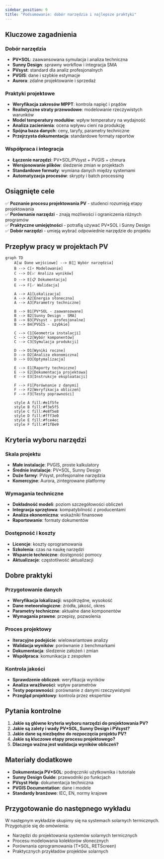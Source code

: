 ```yaml
---
sidebar_position: 9
title: "Podsumowanie: dobór narzędzia i najlepsze praktyki"
---
```


## Kluczowe zagadnienia

### Dobór narzędzia
- **PV*SOL**: zaawansowana symulacja i analiza techniczna
- **Sunny Design**: sprawny workflow i integracja SMA
- **PVsyst**: standard dla analiz profesjonalnych
- **PVGIS**: dane i szybkie estymacje
- **Aurora**: zdalne projektowanie i sprzedaż

### Praktyki projektowe
- **Weryfikacja zakresów MPPT**: kontrola napięć i prądów
- **Realistyczne straty przewodowe**: modelowanie rzeczywistych warunków
- **Model temperatury modułów**: wpływ temperatury na wydajność
- **Analiza zacienienia**: ocena wpływu cieni na produkcję
- **Spójna baza danych**: ceny, taryfy, parametry techniczne
- **Przejrzysta dokumentacja**: standardowe formaty raportów

### Współpraca i integracja
- **Łączenie narzędzi**: PV*SOL/PVsyst + PVGIS + chmura
- **Wersjonowanie plików**: śledzenie zmian w projektach
- **Standardowe formaty**: wymiana danych między systemami
- **Automatyzacja procesów**: skrypty i batch processing

## Osiągnięte cele

✅ **Poznanie procesu projektowania PV** - studenci rozumieją etapy projektowania  
✅ **Porównanie narzędzi** - znają możliwości i ograniczenia różnych programów  
✅ **Praktyczne umiejętności** - potrafią używać PV*SOL i Sunny Design  
✅ **Dobór narzędzi** - umieją wybrać odpowiednie narzędzie do projektu  

## Przepływ pracy w projektach PV

```mermaid
graph TD
    A[📊 Dane wejściowe] --> B[🎯 Wybór narzędzia]
    B --> C[⚡ Modelowanie]
    C --> D[📈 Analiza wyników]
    D --> E[📋 Dokumentacja]
    E --> F[✅ Walidacja]
    
    A --> A1[Lokalizacja]
    A --> A2[Energia słoneczna]
    A --> A3[Parametry techniczne]
    
    B --> B1[PV*SOL - zaawansowane]
    B --> B2[Sunny Design - SMA]
    B --> B3[PVsyst - profesjonalne]
    B --> B4[PVGIS - szybkie]
    
    C --> C1[Geometria instalacji]
    C --> C2[Wybór komponentów]
    C --> C3[Symulacja produkcji]
    
    D --> D1[Wyniki roczne]
    D --> D2[Analiza ekonomiczna]
    D --> D3[Optymalizacja]
    
    E --> E1[Raporty techniczne]
    E --> E2[Dokumentacja projektowa]
    E --> E3[Instrukcje eksploatacji]
    
    F --> F1[Porównanie z danymi]
    F --> F2[Weryfikacja obliczeń]
    F --> F3[Testy poprawności]
    
    style A fill:#e1f5fe
    style B fill:#f3e5f5
    style C fill:#e8f5e8
    style D fill:#fff3e0
    style E fill:#fce4ec
    style F fill:#f1f8e9
```

## Kryteria wyboru narzędzi

### Skala projektu
- **Małe instalacje**: PVGIS, proste kalkulatory
- **Średnie instalacje**: PV*SOL, Sunny Design
- **Duże farmy**: PVsyst, profesjonalne narzędzia
- **Komercyjne**: Aurora, zintegrowane platformy

### Wymagania techniczne
- **Dokładność modeli**: poziom szczegółowości obliczeń
- **Integracja sprzętowa**: kompatybilność z producentami
- **Analiza ekonomiczna**: wskaźniki finansowe
- **Raportowanie**: formaty dokumentów

### Dostępność i koszty
- **Licencje**: koszty oprogramowania
- **Szkolenia**: czas na naukę narzędzi
- **Wsparcie techniczne**: dostępność pomocy
- **Aktualizacje**: częstotliwość aktualizacji

## Dobre praktyki

### Przygotowanie danych
- **Weryfikacja lokalizacji**: współrzędne, wysokość
- **Dane meteorologiczne**: źródła, jakość, okres
- **Parametry techniczne**: aktualne dane komponentów
- **Wymagania prawne**: przepisy, pozwolenia

### Proces projektowy
- **Iteracyjne podejście**: wielowariantowe analizy
- **Walidacja wyników**: porównanie z benchmarkami
- **Dokumentacja**: śledzenie założeń i zmian
- **Współpraca**: komunikacja z zespołem

### Kontrola jakości
- **Sprawdzenie obliczeń**: weryfikacja wyników
- **Analiza wrażliwości**: wpływ parametrów
- **Testy poprawności**: porównanie z danymi rzeczywistymi
- **Przegląd projektowy**: kontrola przez ekspertów

## Pytania kontrolne

1. **Jakie są główne kryteria wyboru narzędzi do projektowania PV?**
2. **Jakie są zalety i wady PV*SOL, Sunny Design i PVsyst?**
3. **Jakie dane są niezbędne do rozpoczęcia projektu PV?**
4. **Jakie są kluczowe etapy procesu projektowego?**
5. **Dlaczego ważna jest walidacja wyników obliczeń?**

## Materiały dodatkowe

- **Dokumentacja PV*SOL**: podręczniki użytkownika i tutoriale
- **Sunny Design Guide**: przewodniki po funkcjach
- **PVsyst Help**: dokumentacja techniczna
- **PVGIS Documentation**: dane i modele
- **Standardy branżowe**: IEC, EN, normy krajowe

## Przygotowanie do następnego wykładu

W następnym wykładzie skupimy się na systemach solarnych termicznych. Przygotujcie się do omówienia:

- Narzędzi do projektowania systemów solarnych termicznych
- Procesu modelowania kolektorów słonecznych
- Porównania oprogramowania (T*SOL, RETScreen)
- Praktycznych przykładów projektów solarnych
